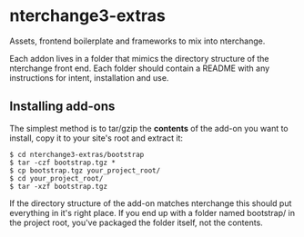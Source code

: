 nterchange3-extras
==================

Assets, frontend boilerplate and frameworks to mix into nterchange.

Each addon lives in a folder that mimics the directory structure of
the nterchange front end. Each folder should contain a README with any
instructions for intent, installation and use.

Installing add-ons
------------------

The simplest method is to tar/gzip the **contents** of the add-on you want to
install, copy it to your site's root and extract it:

    $ cd nterchange3-extras/bootstrap
    $ tar -czf bootstrap.tgz *
    $ cp bootstrap.tgz your_project_root/
    $ cd your_project_root/
    $ tar -xzf bootstrap.tgz

If the directory structure of the add-on matches nterchange this should put
everything in it's right place. If you end up with a folder named bootstrap/ 
in the project root, you've packaged the folder itself, not the contents. 